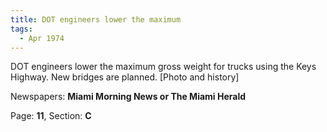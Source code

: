 ```yaml
---  
title: DOT engineers lower the maximum  
tags:  
  - Apr 1974  
---  
```

  
DOT engineers lower the maximum gross weight for trucks using the Keys Highway. New bridges are planned. [Photo and history]  
  
Newspapers: **Miami Morning News or The Miami Herald**  
  
Page: **11**, Section: **C** 
